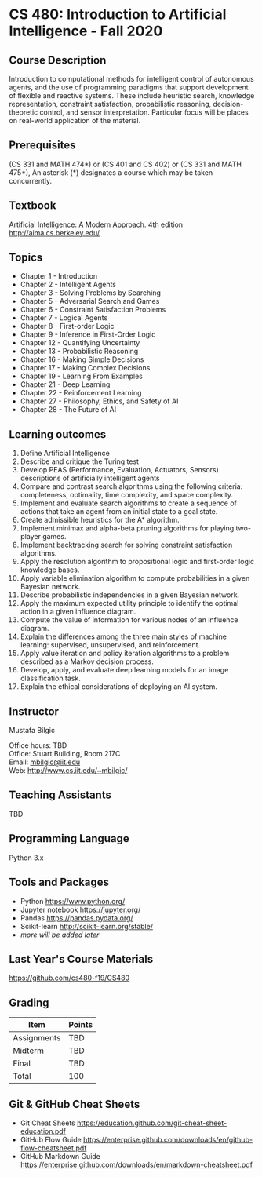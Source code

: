 # CS 480: Introduction to Artificial Intelligence - Fall 2020

## Course Description

Introduction to computational methods for intelligent control of autonomous agents, and the use of programming paradigms that support development of flexible and reactive systems. These include heuristic search, knowledge representation, constraint satisfaction, probabilistic reasoning, decision-theoretic control, and sensor interpretation. Particular focus will be places on real-world application of the material.

## Prerequisites

(CS 331 and MATH 474\*) or (CS 401 and CS 402) or (CS 331 and MATH 475\*), An asterisk (\*) designates a course which may be taken concurrently.

## Textbook

Artificial Intelligence: A Modern Approach. 4th edition <br>
http://aima.cs.berkeley.edu/

## Topics

* Chapter 1 - Introduction
* Chapter 2 - Intelligent Agents
* Chapter 3 - Solving Problems by Searching
* Chapter 5 - Adversarial Search and Games
* Chapter 6 - Constraint Satisfaction Problems
* Chapter 7 - Logical Agents
* Chapter 8 - First-order Logic
* Chapter 9 - Inference in First-Order Logic
* Chapter 12 - Quantifying Uncertainty
* Chapter 13 - Probabilistic Reasoning
* Chapter 16 - Making Simple Decisions
* Chapter 17 - Making Complex Decisions
* Chapter 19 - Learning From Examples
* Chapter 21 - Deep Learning
* Chapter 22 - Reinforcement Learning
* Chapter 27 - Philosophy, Ethics, and Safety of AI
* Chapter 28 - The Future of AI

## Learning outcomes
1.	Define Artificial Intelligence
1.	Describe and critique the Turing test
1.	Develop PEAS (Performance, Evaluation, Actuators, Sensors) descriptions of artificially intelligent agents
1.	Compare and contrast search algorithms using the following criteria: completeness, optimality, time complexity, and space complexity.
1.	Implement and evaluate search algorithms to create a sequence of actions that take an agent from an initial state to a goal state.
1.	Create admissible heuristics for the A* algorithm.
1.	Implement minimax and alpha-beta pruning algorithms for playing two-player games.
1.	Implement backtracking search for solving constraint satisfaction algorithms.
1.	Apply the resolution algorithm to propositional logic and first-order logic knowledge bases.
1.	Apply variable elimination algorithm to compute probabilities in a given Bayesian network.
1.	Describe probabilistic independencies in a given Bayesian network.
1.	Apply the maximum expected utility principle to identify the optimal action in a given influence diagram.
1.	Compute the value of information for various nodes of an influence diagram.
1.	Explain the differences among the three main styles of machine learning: supervised, unsupervised, and reinforcement.
1.	Apply value iteration and policy iteration algorithms to a problem described as a Markov decision process.
1.	Develop, apply, and evaluate deep learning models for an image classification task.
1.	Explain the ethical considerations of deploying an AI system.


## Instructor

Mustafa Bilgic

Office hours: TBD <br>
Office: Stuart Building, Room 217C <br>
Email: mbilgic@iit.edu <br>
Web: http://www.cs.iit.edu/~mbilgic/

## Teaching Assistants

TBD


## Programming Language

Python 3.x

## Tools and Packages

* Python https://www.python.org/
* Jupyter notebook https://jupyter.org/
* Pandas https://pandas.pydata.org/
* Scikit-learn http://scikit-learn.org/stable/ 
* *more will be added later*

## Last Year's Course Materials
https://github.com/cs480-f19/CS480

## Grading

Item | Points
--- | ---
Assignments | TBD
Midterm | TBD
Final | TBD
Total | 100

## Git & GitHub Cheat Sheets
* Git Cheat Sheets https://education.github.com/git-cheat-sheet-education.pdf
* GitHub Flow Guide https://enterprise.github.com/downloads/en/github-flow-cheatsheet.pdf
* GitHub Markdown Guide https://enterprise.github.com/downloads/en/markdown-cheatsheet.pdf
